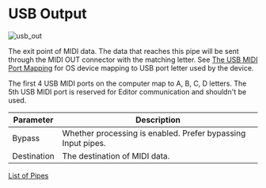 # USB Output

![usb_out](https://blokas.io/images/midihub/pipes/usb_out.svg)

The exit point of MIDI data. The data that reaches this pipe will be sent through the MIDI OUT connector with the matching letter. <span class="blokas-web-hide">See [The USB MIDI Port Mapping](the_usb_midi_port_mapping) for OS device mapping to USB port letter used by the device.</span>

The first 4 USB MIDI ports on the computer map to A, B, C, D letters. The 5th USB MIDI port is reserved for Editor communication and shouldn't be used.

| Parameter | Description                    |
| --------- | ------------------------------ |
| Bypass    | Whether processing is enabled. Prefer bypassing Input pipes. |
| Destination | The destination of MIDI data. |

<span class="blokas-web-hide">

[List of Pipes](index.md#the-list-of-pipes)

</span>